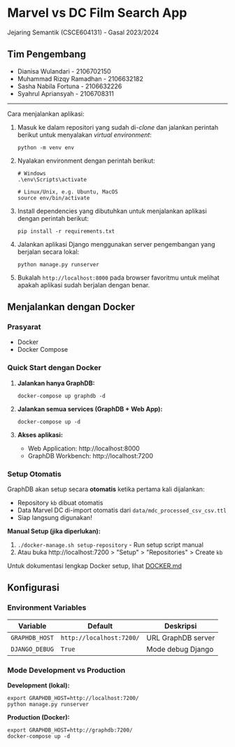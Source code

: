 # Marvel vs DC Film Search App

Jejaring Semantik (CSCE604131) - Gasal 2023/2024

## Tim Pengembang

- Dianisa Wulandari - 2106702150
- Muhammad Rizqy Ramadhan - 2106632182
- Sasha Nabila Fortuna - 2106632226
- Syahrul Apriansyah - 2106708311

---
Cara menjalankan aplikasi:
1. Masuk ke dalam repositori yang sudah di-_clone_ dan jalankan perintah berikut
   untuk menyalakan _virtual environment_:

   ```shell
   python -m venv env
   ```
2. Nyalakan environment dengan perintah berikut:

   ```shell
   # Windows
   .\env\Scripts\activate
   ```
   ```
   # Linux/Unix, e.g. Ubuntu, MacOS
   source env/bin/activate
   ```
3. Install dependencies yang dibutuhkan untuk menjalankan aplikasi dengan perintah berikut:

   ```shell
   pip install -r requirements.txt
   ```

4. Jalankan aplikasi Django menggunakan server pengembangan yang berjalan secara
   lokal:

   ```shell
   python manage.py runserver
   ```

5. Bukalah `http://localhost:8000` pada browser favoritmu untuk melihat apakah aplikasi sudah berjalan dengan benar.

## Menjalankan dengan Docker

### Prasyarat
- Docker
- Docker Compose

### Quick Start dengan Docker

1. **Jalankan hanya GraphDB:**
   ```shell
   docker-compose up graphdb -d
   ```

2. **Jalankan semua services (GraphDB + Web App):**
   ```shell
   docker-compose up -d
   ```

3. **Akses aplikasi:**
   - Web Application: http://localhost:8000
   - GraphDB Workbench: http://localhost:7200

### Setup Otomatis

GraphDB akan setup secara **otomatis** ketika pertama kali dijalankan:
- Repository `kb` dibuat otomatis
- Data Marvel DC di-import otomatis dari `data/mdc_processed_csv_csv.ttl` 
- Siap langsung digunakan!

**Manual Setup (jika diperlukan):**
1. `./docker-manage.sh setup-repository` - Run setup script manual
2. Atau buka http://localhost:7200 > "Setup" > "Repositories" > Create `kb`

Untuk dokumentasi lengkap Docker setup, lihat [DOCKER.md](DOCKER.md)

## Konfigurasi

### Environment Variables

| Variable | Default | Deskripsi |
|----------|---------|-----------|
| `GRAPHDB_HOST` | `http://localhost:7200/` | URL GraphDB server |
| `DJANGO_DEBUG` | `True` | Mode debug Django |

### Mode Development vs Production

**Development (lokal):**
```shell
export GRAPHDB_HOST=http://localhost:7200/
python manage.py runserver
```

**Production (Docker):**
```shell
export GRAPHDB_HOST=http://graphdb:7200/
docker-compose up -d
```
